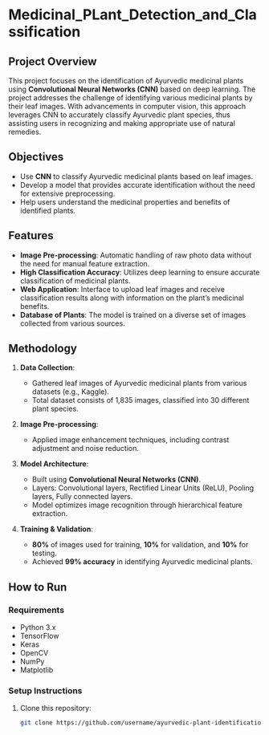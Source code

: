 # Medicinal_PLant_Detection_and_Classification

## Project Overview
This project focuses on the identification of Ayurvedic medicinal plants using **Convolutional Neural Networks (CNN)** based on deep learning. The project addresses the challenge of identifying various medicinal plants by their leaf images. With advancements in computer vision, this approach leverages CNN to accurately classify Ayurvedic plant species, thus assisting users in recognizing and making appropriate use of natural remedies.

## Objectives
- Use **CNN** to classify Ayurvedic medicinal plants based on leaf images.
- Develop a model that provides accurate identification without the need for extensive preprocessing.
- Help users understand the medicinal properties and benefits of identified plants.

## Features
- **Image Pre-processing**: Automatic handling of raw photo data without the need for manual feature extraction.
- **High Classification Accuracy**: Utilizes deep learning to ensure accurate classification of medicinal plants.
- **Web Application**: Interface to upload leaf images and receive classification results along with information on the plant’s medicinal benefits.
- **Database of Plants**: The model is trained on a diverse set of images collected from various sources.

## Methodology
1. **Data Collection**:
   - Gathered leaf images of Ayurvedic medicinal plants from various datasets (e.g., Kaggle).
   - Total dataset consists of 1,835 images, classified into 30 different plant species.
   
2. **Image Pre-processing**:
   - Applied image enhancement techniques, including contrast adjustment and noise reduction.
   
3. **Model Architecture**:
   - Built using **Convolutional Neural Networks (CNN)**.
   - Layers: Convolutional layers, Rectified Linear Units (ReLU), Pooling layers, Fully connected layers.
   - Model optimizes image recognition through hierarchical feature extraction.

4. **Training & Validation**:
   - **80%** of images used for training, **10%** for validation, and **10%** for testing.
   - Achieved **99% accuracy** in identifying Ayurvedic medicinal plants.

## How to Run
### Requirements
- Python 3.x
- TensorFlow
- Keras
- OpenCV
- NumPy
- Matplotlib

### Setup Instructions
1. Clone this repository:
   ```bash
   git clone https://github.com/username/ayurvedic-plant-identification.git

